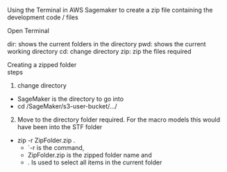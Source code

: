 Using the Terminal in AWS Sagemaker to create a zip file containing the development code / files	
	
Open Terminal	
	
dir:  shows the current folders in the directory
pwd:	shows the current working directory
cd:	  change directory
zip:	zip the files required

Creating a zipped folder	
steps	
1. change directory	
 - SageMaker is the directory to go into
 - cd /SageMaker/s3-user-bucket/…/	
2. Move to the directory folder required. For the macro models this would have been into the STF folder
 - zip -r ZipFolder.zip .	
	- `-r is the command, 
 	- ZipFolder.zip is the zipped folder name and 
  	- . Is used to select all items in the current folder

